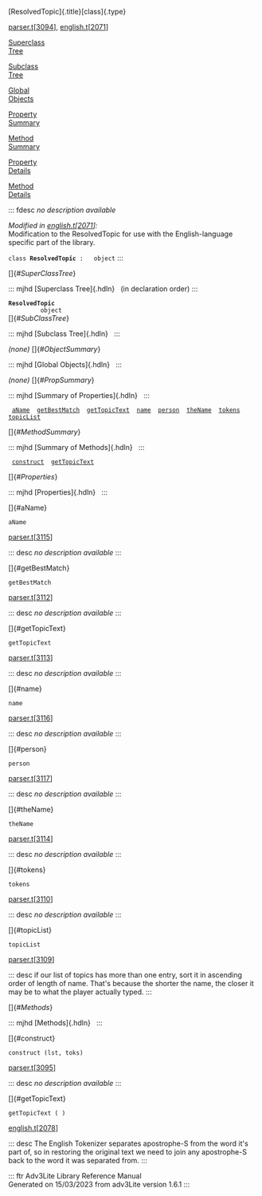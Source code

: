 [ResolvedTopic]{.title}[class]{.type}

[parser.t](../file/parser.t.html)\[[3094](../source/parser.t.html#3094)\],
[english.t](../file/english.t.html)\[[2071](../source/english.t.html#2071)\]

[Superclass\
Tree](#_SuperClassTree_)

[Subclass\
Tree](#_SubClassTree_)

[Global\
Objects](#_ObjectSummary_)

[Property\
Summary](#_PropSummary_)

[Method\
Summary](#_MethodSummary_)

[Property\
Details](#_Properties_)

[Method\
Details](#_Methods_)

::: fdesc
*no description available*

*Modified in
[english.t](../file/english.t.html)\[[2071](../source/english.t.html#2071)\]:*\
Modification to the ResolvedTopic for use with the English-language
specific part of the library.

`class `**`ResolvedTopic`**` :   object`
:::

[]{#_SuperClassTree_}

::: mjhd
[Superclass Tree]{.hdln}   (in declaration order)
:::

**`ResolvedTopic`**\
`         object`\
[]{#_SubClassTree_}

::: mjhd
[Subclass Tree]{.hdln}  
:::

*(none)* []{#_ObjectSummary_}

::: mjhd
[Global Objects]{.hdln}  
:::

*(none)* []{#_PropSummary_}

::: mjhd
[Summary of Properties]{.hdln}  
:::

` `[`aName`](#aName)`  `[`getBestMatch`](#getBestMatch)`  `[`getTopicText`](#getTopicText)`  `[`name`](#name)`  `[`person`](#person)`  `[`theName`](#theName)`  `[`tokens`](#tokens)`  `[`topicList`](#topicList)`  `

[]{#_MethodSummary_}

::: mjhd
[Summary of Methods]{.hdln}  
:::

` `[`construct`](#construct)`  `[`getTopicText`](#getTopicText)`  `

[]{#_Properties_}

::: mjhd
[Properties]{.hdln}  
:::

[]{#aName}

`aName`

[parser.t](../file/parser.t.html)\[[3115](../source/parser.t.html#3115)\]

::: desc
*no description available*
:::

[]{#getBestMatch}

`getBestMatch`

[parser.t](../file/parser.t.html)\[[3112](../source/parser.t.html#3112)\]

::: desc
*no description available*
:::

[]{#getTopicText}

`getTopicText`

[parser.t](../file/parser.t.html)\[[3113](../source/parser.t.html#3113)\]

::: desc
*no description available*
:::

[]{#name}

`name`

[parser.t](../file/parser.t.html)\[[3116](../source/parser.t.html#3116)\]

::: desc
*no description available*
:::

[]{#person}

`person`

[parser.t](../file/parser.t.html)\[[3117](../source/parser.t.html#3117)\]

::: desc
*no description available*
:::

[]{#theName}

`theName`

[parser.t](../file/parser.t.html)\[[3114](../source/parser.t.html#3114)\]

::: desc
*no description available*
:::

[]{#tokens}

`tokens`

[parser.t](../file/parser.t.html)\[[3110](../source/parser.t.html#3110)\]

::: desc
*no description available*
:::

[]{#topicList}

`topicList`

[parser.t](../file/parser.t.html)\[[3109](../source/parser.t.html#3109)\]

::: desc
if our list of topics has more than one entry, sort it in ascending
order of length of name. That\'s because the shorter the name, the
closer it may be to what the player actually typed.
:::

[]{#_Methods_}

::: mjhd
[Methods]{.hdln}  
:::

[]{#construct}

`construct (lst, toks)`

[parser.t](../file/parser.t.html)\[[3095](../source/parser.t.html#3095)\]

::: desc
*no description available*
:::

[]{#getTopicText}

`getTopicText ( )`

[english.t](../file/english.t.html)\[[2078](../source/english.t.html#2078)\]

::: desc
The English Tokenizer separates apostrophe-S from the word it\'s part
of, so in restoring the original text we need to join any apostrophe-S
back to the word it was separated from.
:::

::: ftr
Adv3Lite Library Reference Manual\
Generated on 15/03/2023 from adv3Lite version 1.6.1
:::
